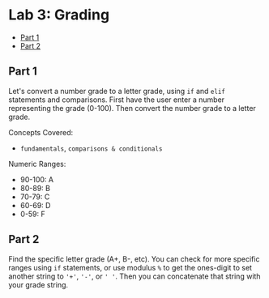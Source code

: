 
# Lab 3: Grading

- [Part 1](#part-1)
- [Part 2](#part-2)

## Part 1

Let's convert a number grade to a letter grade, using `if` and `elif` statements and comparisons. First have the user enter a number representing the grade (0-100). Then convert the number grade to a letter grade.

Concepts Covered:
- `fundamentals`, `comparisons & conditionals`


Numeric Ranges:
- 90-100: A
- 80-89: B
- 70-79: C
- 60-69: D
- 0-59: F


## Part 2

Find the specific letter grade (A+, B-, etc). You can check for more specific ranges using `if` statements, or use modulus `%` to get the ones-digit to set another string to `'+'`, `'-'`, or `' '`. Then you can concatenate that string with your grade string. 

